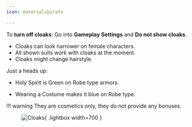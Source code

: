 ```yaml
---
icon: material/pirate

---
```

To **turn off cloaks**: Go into **Gameplay Settings** and **Do not show cloaks**.

- Cloaks can look narrower on female characters.
- All shown suits work with cloaks at the moment.
- Cloaks might change hairstyle.

Just a heads up:

- Holy Spirit is Green on Robe type armors.

- Wearing a Costume makes it blue on Robe type.

!!! warning
    They are cosmetics only, they do not provide any bonuses.

<figure markdown="1">

![Cloaks](https://i.postimg.cc/fLYrRX4j/cloaks.png){ .lightbox width=700 }

</figure>